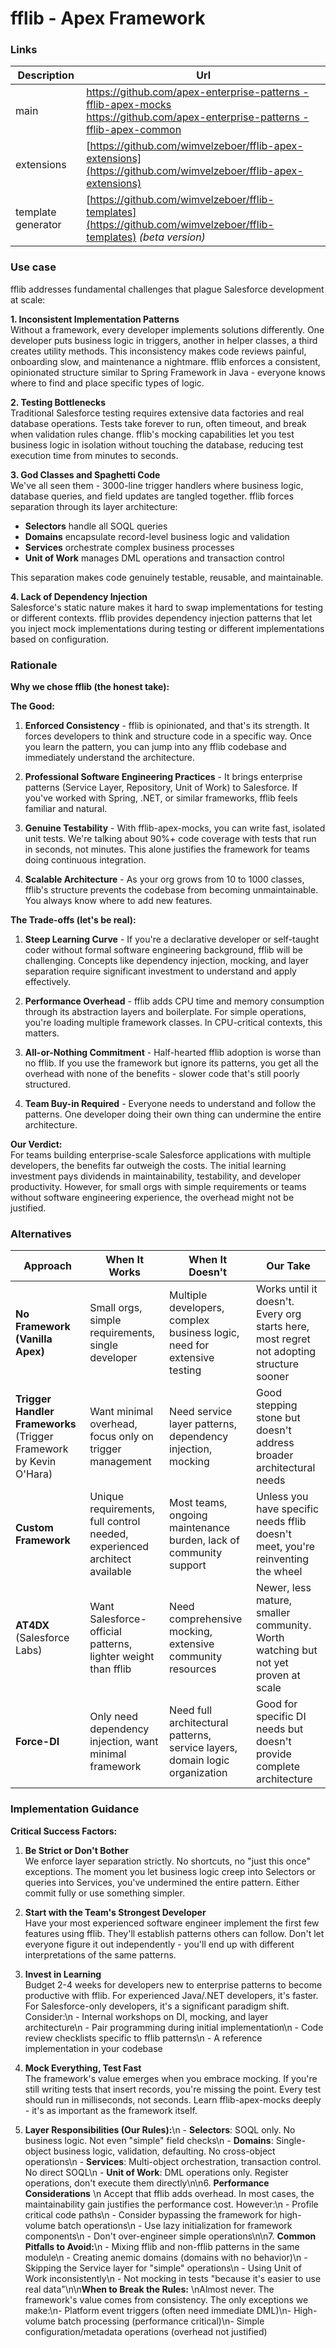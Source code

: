 # fflib - Apex Framework

### Links
| Description | Url |
|---|----|
| main        | [https://github.com/apex-enterprise-patterns - fflib-apex-mocks](https://github.com/apex-enterprise-patterns/fflib-apex-mocks)<br/> [https://github.com/apex-enterprise-patterns - fflib-apex-common](https://github.com/apex-enterprise-patterns/fflib-apex-common) |
| extensions  | [https://github.com/wimvelzeboer/fflib-apex-extensions](https://github.com/wimvelzeboer/fflib-apex-extensions) |
| template generator | [https://github.com/wimvelzeboer/fflib-templates](https://github.com/wimvelzeboer/fflib-templates) _(beta version)_ |

### Use case

fflib addresses fundamental challenges that plague Salesforce development at scale:

**1. Inconsistent Implementation Patterns**  
Without a framework, every developer implements solutions differently. One developer puts business logic in triggers, another in helper classes, a third creates utility methods. This inconsistency makes code reviews painful, onboarding slow, and maintenance a nightmare. fflib enforces a consistent, opinionated structure similar to Spring Framework in Java - everyone knows where to find and place specific types of logic.

**2. Testing Bottlenecks**  
Traditional Salesforce testing requires extensive data factories and real database operations. Tests take forever to run, often timeout, and break when validation rules change. fflib's mocking capabilities let you test business logic in isolation without touching the database, reducing test execution time from minutes to seconds.

**3. God Classes and Spaghetti Code**  
We've all seen them - 3000-line trigger handlers where business logic, database queries, and field updates are tangled together. fflib forces separation through its layer architecture:
- **Selectors** handle all SOQL queries
- **Domains** encapsulate record-level business logic and validation
- **Services** orchestrate complex business processes
- **Unit of Work** manages DML operations and transaction control

This separation makes code genuinely testable, reusable, and maintainable.

**4. Lack of Dependency Injection**  
Salesforce's static nature makes it hard to swap implementations for testing or different contexts. fflib provides dependency injection patterns that let you inject mock implementations during testing or different implementations based on configuration.

### Rationale

**Why we chose fflib (the honest take):**

**The Good:**
1. **Enforced Consistency** - fflib is opinionated, and that's its strength. It forces developers to think and structure code in a specific way. Once you learn the pattern, you can jump into any fflib codebase and immediately understand the architecture.

2. **Professional Software Engineering Practices** - It brings enterprise patterns (Service Layer, Repository, Unit of Work) to Salesforce. If you've worked with Spring, .NET, or similar frameworks, fflib feels familiar and natural.

3. **Genuine Testability** - With fflib-apex-mocks, you can write fast, isolated unit tests. We're talking about 90%+ code coverage with tests that run in seconds, not minutes. This alone justifies the framework for teams doing continuous integration.

4. **Scalable Architecture** - As your org grows from 10 to 1000 classes, fflib's structure prevents the codebase from becoming unmaintainable. You always know where to add new features.

**The Trade-offs (let's be real):**

1. **Steep Learning Curve** - If you're a declarative developer or self-taught coder without formal software engineering background, fflib will be challenging. Concepts like dependency injection, mocking, and layer separation require significant investment to understand and apply effectively.

2. **Performance Overhead** - fflib adds CPU time and memory consumption through its abstraction layers and boilerplate. For simple operations, you're loading multiple framework classes. In CPU-critical contexts, this matters.

3. **All-or-Nothing Commitment** - Half-hearted fflib adoption is worse than no fflib. If you use the framework but ignore its patterns, you get all the overhead with none of the benefits - slower code that's still poorly structured.

4. **Team Buy-in Required** - Everyone needs to understand and follow the patterns. One developer doing their own thing can undermine the entire architecture.

**Our Verdict:**  
For teams building enterprise-scale Salesforce applications with multiple developers, the benefits far outweigh the costs. The initial learning investment pays dividends in maintainability, testability, and developer productivity. However, for small orgs with simple requirements or teams without software engineering experience, the overhead might not be justified.

### Alternatives

| Approach | When It Works | When It Doesn't | Our Take |
| --- | --- | --- | --- |
| **No Framework (Vanilla Apex)** | Small orgs, simple requirements, single developer | Multiple developers, complex business logic, need for extensive testing | Works until it doesn't. Every org starts here, most regret not adopting structure sooner |
| **Trigger Handler Frameworks** (Trigger Framework by Kevin O'Hara) | Want minimal overhead, focus only on trigger management | Need service layer patterns, dependency injection, mocking | Good stepping stone but doesn't address broader architectural needs |
| **Custom Framework** | Unique requirements, full control needed, experienced architect available | Most teams, ongoing maintenance burden, lack of community support | Unless you have specific needs fflib doesn't meet, you're reinventing the wheel |
| **AT4DX** (Salesforce Labs) | Want Salesforce-official patterns, lighter weight than fflib | Need comprehensive mocking, extensive community resources | Newer, less mature, smaller community. Worth watching but not yet proven at scale |
| **Force-DI** | Only need dependency injection, want minimal framework | Need full architectural patterns, service layers, domain logic organization | Good for specific DI needs but doesn't provide complete architecture |

### Implementation Guidance

**Critical Success Factors:**

1. **Be Strict or Don't Bother**  
   We enforce layer separation strictly. No shortcuts, no \"just this once\" exceptions. The moment you let business logic creep into Selectors or queries into Services, you've undermined the entire pattern. Either commit fully or use something simpler.

2. **Start with the Team's Strongest Developer**  
   Have your most experienced software engineer implement the first few features using fflib. They'll establish patterns others can follow. Don't let everyone figure it out independently - you'll end up with different interpretations of the same patterns.

3. **Invest in Learning**  
   Budget 2-4 weeks for developers new to enterprise patterns to become productive with fflib. For experienced Java/.NET developers, it's faster. For Salesforce-only developers, it's a significant paradigm shift. Consider:\n   - Internal workshops on DI, mocking, and layer architecture\n   - Pair programming during initial implementation\n   - Code review checklists specific to fflib patterns\n   - A reference implementation in your codebase

4. **Mock Everything, Test Fast**  
   The framework's value emerges when you embrace mocking. If you're still writing tests that insert records, you're missing the point. Every test should run in milliseconds, not seconds. Learn fflib-apex-mocks deeply - it's as important as the framework itself.

5. **Layer Responsibilities (Our Rules):**\n   - **Selectors**: SOQL only. No business logic. Not even \"simple\" field checks\n   - **Domains**: Single-object business logic, validation, defaulting. No cross-object operations\n   - **Services**: Multi-object orchestration, transaction control. No direct SOQL\n   - **Unit of Work**: DML operations only. Register operations, don't execute them directly\n\n6. **Performance Considerations**  \n   Accept that fflib adds overhead. In most cases, the maintainability gain justifies the performance cost. However:\n   - Profile critical code paths\n   - Consider bypassing the framework for high-volume batch operations\n   - Use lazy initialization for framework components\n   - Don't over-engineer simple operations\n\n7. **Common Pitfalls to Avoid:**\n   - Mixing fflib and non-fflib patterns in the same module\n   - Creating anemic domains (domains with no behavior)\n   - Skipping the Service layer for \"simple\" operations\n   - Using Unit of Work inconsistently\n   - Not mocking in tests \"because it's easier to use real data\"\n\n**When to Break the Rules:**  \nAlmost never. The framework's value comes from consistency. The only exceptions we make:\n- Platform event triggers (often need immediate DML)\n- High-volume batch processing (performance critical)\n- Simple configuration/metadata operations (overhead not justified)
